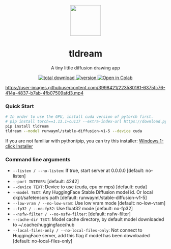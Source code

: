 <p align="center">
<div align="center">
  <img height=96 src="https://user-images.githubusercontent.com/3998421/222906944-40a06042-e6d5-48f5-905e-b635469e7005.svg"/> 
  <h1>tldream</h1>
</div>
</p>

<p align="center">A tiny little diffusion drawing app</p>

<p align="center">
  <a href="https://github.com/Sanster/tldream">
    <img alt="total download" src="https://pepy.tech/badge/tldream" />
  </a>
  <a href="https://pypi.org/project/tldream/">
    <img alt="version" src="https://img.shields.io/pypi/v/tldream" />
  </a>
   <a href="https://colab.research.google.com/drive/1m1qBE3N8VWDqE__8zRP8hvEE0JPzk7rp?usp=sharing">
    <img alt="Open in Colab" src="https://colab.research.google.com/assets/colab-badge.svg" />
  </a>
</p>


https://user-images.githubusercontent.com/3998421/223580181-6375fc76-414a-4837-b7ab-4fb07509afd3.mp4


### Quick Start

```bash
# In order to use the GPU, install cuda version of pytorch first.
# pip install torch==1.13.1+cu117 --extra-index-url https://download.pytorch.org/whl/cu117
pip install tldream
tldream --model runwayml/stable-diffusion-v1-5 --device cuda
```

If you are not familiar with python/pip, you can try this installer: [Windows 1-click Installer](https://github.com/Sanster/tldream/blob/tldream/scripts/README.md)

### Command line arguments

* `--listen / --no-listen`: If true, start server at 0.0.0.0  [default: no-listen]
* `--port INTEGER`: [default: 4242]
* `--device TEXT`: Device to use (cuda, cpu or mps)  [default: cuda]
* `--model TEXT`: Any HuggingFace Stable Diffusion model id. Or local ckpt/safetensors path  [default: runwayml/stable-diffusion-v1-5]
* `--low-vram / --no-low-vram`: Use low vram mode  [default: no-low-vram]
* `--fp32 / --no-fp32`: Use float32 mode  [default: no-fp32]
* `--nsfw-filter / --no-nsfw-filter`: [default: nsfw-filter]
* `--cache-dir TEXT`: Model cache directory, by default model downloaded to ~/.cache/huggingface/hub
* `--local-files-only / --no-local-files-only`: Not connect to HuggingFace server, add this flag if model has been downloaded  [default: no-local-files-only]
